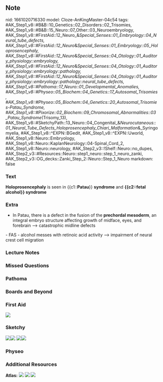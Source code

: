 ## Note
nid: 1661020716330
model: Cloze-AnKingMaster-04c54
tags: #AK_Step1_v8::#B&B::10_Genetics::02_Disorders::02_Trisomies, #AK_Step1_v8::#B&B::15_Neuro::07_Other::03_Neuroembryology, #AK_Step1_v8::#FirstAid::12_Neuro_&_Special_Senses::01_Embryology::04_Neural_tube_defects, #AK_Step1_v8::#FirstAid::12_Neuro_&_Special_Senses::01_Embryology::05_Holoprosencephaly, #AK_Step1_v8::#FirstAid::12_Neuro_&_Special_Senses::04_Otology::01_Auditory_physiology::embryology, #AK_Step1_v8::#FirstAid::12_Neuro_&_Special_Senses::04_Otology::01_Auditory_physiology::embryology::pathology, #AK_Step1_v8::#FirstAid::12_Neuro_&_Special_Senses::04_Otology::01_Auditory_physiology::embryology::pathology::neural_tube_defects, #AK_Step1_v8::#Pathoma::17_Neuro::01_Developmental_Anomalies, #AK_Step1_v8::#Physeo::05_Biochem::04_Genetics::17_Autosomal_Trisomies, #AK_Step1_v8::#Physeo::05_Biochem::04_Genetics::20_Autosomal_Trisomies_-_Patau_Syndrome, #AK_Step1_v8::#Pixorize::02_Biochem::09_Chromosomal_Abnormalities::03_Patau_Syndrome_(Trisomy_13), #AK_Step1_v8::#SketchyPath::13_Neuro::04_Congenital_&_Neurocutaneous::01_Neural_Tube_Defects_Holoprosencephaly_Chiari_Malformation_&_Syringomyelia, #AK_Step1_v8::^EXPN::BGedit, #AK_Step1_v8::^EXPN::Uworld, #AK_Step1_v8::Neuro::Embryology, #AK_Step1_v8::Neuro::KaplanNeurology::04-Spinal_Cord_2, #AK_Step1_v8::Neuro::neurology, #AK_Step2_v3::!Shelf::Neuro::no_dupes, #AK_Step2_v3::#Resources::Neuro::step1_neuro::step_1_neuro_zanki, #AK_Step2_v3::OG_decks::Zanki_Step_2::Neuro::Step_1_Neuro
markdown: false

### Text
<div>
  <b>Holoprosencephaly</b> is seen in {{c1::<b>Patau</b>}}
  <b>syndrome</b> and <b>{{c2::fetal alcohol}} syndrome</b>
</div>

### Extra
- In Patau, there is a defect in the fusion of the <b>prechordal
mesoderm</b>, an integral embryo structure affecting growth of
midface, eyes, and forebrain --> catastrophic midline defects
<div>
  - FAS - alcohol messes with retinoic acid activity —>
  impairment of neural crest cell migration
</div>

### Lecture Notes


### Missed Questions


### Pathoma


### Boards and Beyond


### First Aid
<img src="tmp0TQnnX.png">

### Sketchy
<img src= 
"Holoprosencephaly%20cyclopia,%20cleft%20palatelip_1566160514431.jpg"><img src="Zoverall%20picture%20(100)_1566160514431_1566160514431.JPG">
<img src="Patau%20Syndrome%20copy.jpg"><img src= 
"Patau%20Syndrome.jpg">

### Physeo


### Additional Resources
<b>Atlas:</b> <img src="tmpXQaVxo.png" class="resizer"> <img src= 
"tmpTvPqqD.png" class="resizer"> <img src="tmp_zyoeA.png" class= 
"resizer">

